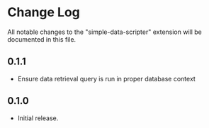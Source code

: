 # Change Log

All notable changes to the "simple-data-scripter" extension will be documented in this file.

## 0.1.1

- Ensure data retrieval query is run in proper database context

## 0.1.0

- Initial release.
